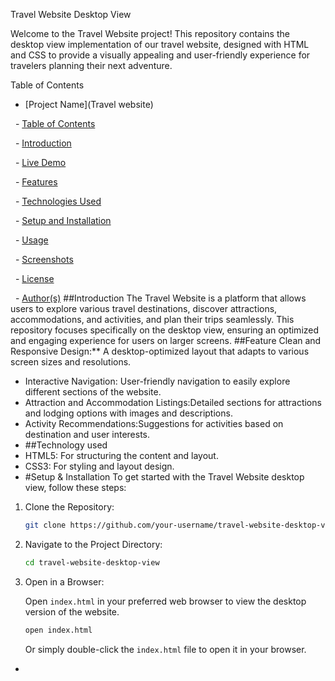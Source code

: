 Travel Website Desktop View

Welcome to the Travel Website project! This repository contains the desktop view implementation of our travel website, designed with HTML and CSS to provide a visually appealing and user-friendly experience for travelers planning their next adventure.


 Table of Contents

- [Project Name](Travel website)

  - [Table of Contents](table-of-contents)

  - [Introduction](#introduction)

  - [Live Demo](#live-demo)

  - [Features](#features1)

  - [Technologies Used](#technologies-used)

  - [Setup and Installation](#setup-and-installation)

  - [Usage](#usage)

  - [Screenshots](#screenshots)

  - [License](#license)

  - [Author(s)](#authors)
##Introduction
The Travel Website is a platform that allows users to explore various travel destinations, discover attractions, accommodations, and activities, and plan their trips seamlessly. This repository focuses specifically on the desktop view, ensuring an optimized and engaging experience for users on larger screens.
##Feature
Clean and Responsive Design:** A desktop-optimized layout that adapts to various screen sizes and resolutions.
- Interactive Navigation: User-friendly navigation to easily explore different sections of the website.
- Attraction and Accommodation Listings:Detailed sections for attractions and lodging options with images and descriptions.
- Activity Recommendations:Suggestions for activities based on destination and user interests.
- ##Technology used
- HTML5: For structuring the content and layout.
- CSS3: For styling and layout design.
- #Setup & Installation
To get started with the Travel Website desktop view, follow these steps:

1. Clone the Repository:

   ```bash
   git clone https://github.com/your-username/travel-website-desktop-view.git
   ```

2. Navigate to the Project Directory:

   ```bash
   cd travel-website-desktop-view
   ```

3. Open in a Browser:

   Open `index.html` in your preferred web browser to view the desktop version of the website.

   ```bash
   open index.html
   ```

   Or simply double-click the `index.html` file to open it in your browser.

- 




